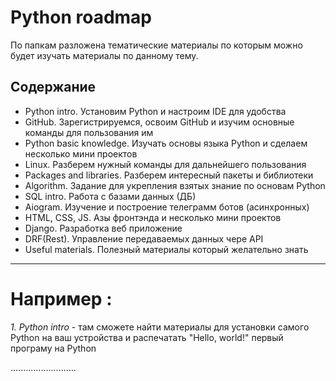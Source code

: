 # Python roadmap

По папкам разложена тематические материалы по которым можно будет изучать материалы по данному тему.

## Содержание
+ Python intro. Установим Python и настроим IDE для удобства
+ GitHub. Зарегистрируемся, освоим GitHub и изучим основные команды для пользования им
+ Python basic knowledge. Изучать основы языка Python и сделаем несколько мини проектов
+ Linux. Разберем нужный команды для дальнейшего пользования
+ Packages and libraries. Разберем интересный пакеты и библиотеки
+ Algorithm. Задание для укрепления взятых знание по основам Python
+ SQL intro. Работа с базами данных (ДБ)
+ Aiogram. Изучение и построение телеграмм ботов (асинхронных)
+ HTML, CSS, JS. Азы фронтэнда и несколько мини проектов
+ Django. Разработка веб приложение
+ DRF(Rest). Управление передаваемых данных чере API
+ Useful materials. Полезный материалы который желательно знать
---
# __Например__ : 

_1. Python intro_ - там сможете найти материалы для установки самого Python на ваш устройства и распечатать "Hello, world!" первый програму на Python

..........................
